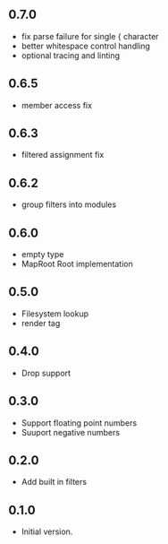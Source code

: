 ## 0.7.0
- fix parse failure for single { character
- better whitespace control handling
- optional tracing and linting

## 0.6.5

- member access fix
  
## 0.6.3

- filtered assignment fix

## 0.6.2

- group filters into modules 

## 0.6.0

- empty type
- MapRoot Root implementation
  
## 0.5.0

- Filesystem lookup
- render tag
  
## 0.4.0

- Drop support

## 0.3.0

- Support floating point numbers
- Suuport negative numbers

## 0.2.0

- Add built in filters
## 0.1.0

- Initial version.
